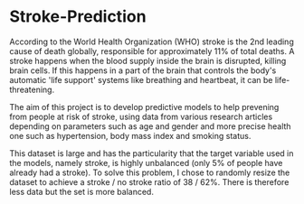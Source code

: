# Stroke-Prediction

According to the World Health Organization (WHO) stroke is the 2nd leading cause of death globally, responsible for approximately 11% of total deaths. A stroke happens when the blood supply inside the brain is disrupted, killing brain cells. If this happens in a part of the brain that controls the body's automatic 'life support' systems like breathing and heartbeat, it can be life-threatening.

The aim of this project is to develop predictive models to help prevening from people at risk of stroke, using data from various research articles depending on parameters such as age and gender and more precise health one such as hypertension, body mass index and smoking status.

This dataset is large and has the particularity that the target variable used in the models, namely stroke, is highly unbalanced (only 5% of people have already had a stroke). To solve this problem, I chose to randomly resize the dataset to achieve a stroke / no stroke ratio of 38 / 62%. There is therefore less data but the set is more balanced.
